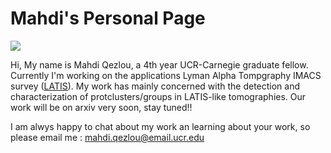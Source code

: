 # Mahdi's Personal Page

![](phot.jpg)

Hi, My name is Mahdi Qezlou, a 4th year UCR-Carnegie graduate fellow. Currently I'm working on the applications Lyman Alpha Tompgraphy IMACS survey ([LATIS](https://iopscience.iop.org/article/10.3847/1538-4357/ab75ee/meta)). My work has mainly concerned with the detection and characterization of protclusters/groups in LATIS-like tomographies. Our work will be on arxiv very soon, stay tuned!!

I am alwys happy to chat about my work an learning about your work, so please email me : mahdi.qezlou@email.ucr.edu

